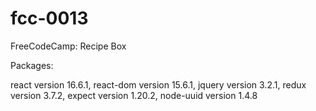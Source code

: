 # fcc-0013
FreeCodeCamp: Recipe Box

Packages:

react version 16.6.1,
react-dom version 15.6.1,
jquery version 3.2.1,
redux version 3.7.2,
expect version 1.20.2,
node-uuid version 1.4.8
